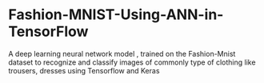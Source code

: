 # Fashion-MNIST-Using-ANN-in-TensorFlow

A deep learning neural network model , trained on the Fashion-Mnist dataset to recognize and classify images of commonly type of clothing like trousers, dresses using Tensorflow and Keras
